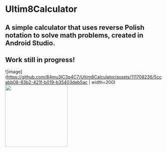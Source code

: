 # Ultim8Calculator

## A simple calculator that uses reverse Polish notation to solve math problems, created in Android Studio. <br>

## **Work still in progress!** <br>
![image](https://github.com/84mu3lC3p4C7/Ultim8Calculator/assets/111708236/5ccabb08-83b2-421f-b019-b35403deb5ac | width=200)
<img src='https://github.com/84mu3lC3p4C7/Ultim8Calculator/assets/111708236/5ccabb08-83b2-421f-b019-b35403deb5ac' width='200'>
